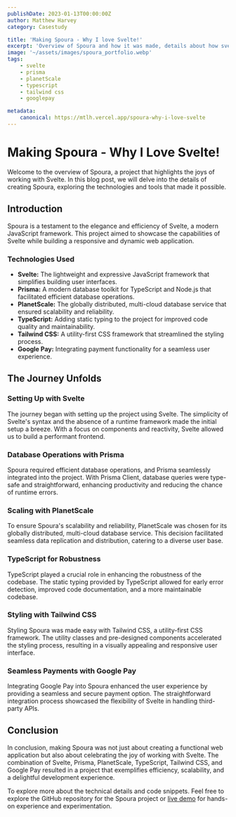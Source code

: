 ```yaml
---
publishDate: 2023-01-13T00:00:00Z
author: Matthew Harvey
category: Casestudy

title: 'Making Spoura - Why I love Svelte!'
excerpt: 'Overview of Spoura and how it was made, details about how svelte is a joy to use.'
image: '~/assets/images/spoura_portfolio.webp'
tags: 
    - svelte
    - prisma
    - planetScale
    - typescript
    - tailwind css
    - googlepay

metadata:
    canonical: https://mtlh.vercel.app/spoura-why-i-love-svelte
---
```


# Making Spoura - Why I Love Svelte!

Welcome to the overview of Spoura, a project that highlights the joys of working with Svelte. In this blog post, we will delve into the details of creating Spoura, exploring the technologies and tools that made it possible.

## Introduction

Spoura is a testament to the elegance and efficiency of Svelte, a modern JavaScript framework. This project aimed to showcase the capabilities of Svelte while building a responsive and dynamic web application.

### Technologies Used

- **Svelte:** The lightweight and expressive JavaScript framework that simplifies building user interfaces.
- **Prisma:** A modern database toolkit for TypeScript and Node.js that facilitated efficient database operations.
- **PlanetScale:** The globally distributed, multi-cloud database service that ensured scalability and reliability.
- **TypeScript:** Adding static typing to the project for improved code quality and maintainability.
- **Tailwind CSS:** A utility-first CSS framework that streamlined the styling process.
- **Google Pay:** Integrating payment functionality for a seamless user experience.

## The Journey Unfolds

### Setting Up with Svelte

The journey began with setting up the project using Svelte. The simplicity of Svelte's syntax and the absence of a runtime framework made the initial setup a breeze. With a focus on components and reactivity, Svelte allowed us to build a performant frontend.

### Database Operations with Prisma

Spoura required efficient database operations, and Prisma seamlessly integrated into the project. With Prisma Client, database queries were type-safe and straightforward, enhancing productivity and reducing the chance of runtime errors.

### Scaling with PlanetScale

To ensure Spoura's scalability and reliability, PlanetScale was chosen for its globally distributed, multi-cloud database service. This decision facilitated seamless data replication and distribution, catering to a diverse user base.

### TypeScript for Robustness

TypeScript played a crucial role in enhancing the robustness of the codebase. The static typing provided by TypeScript allowed for early error detection, improved code documentation, and a more maintainable codebase.

### Styling with Tailwind CSS

Styling Spoura was made easy with Tailwind CSS, a utility-first CSS framework. The utility classes and pre-designed components accelerated the styling process, resulting in a visually appealing and responsive user interface.

### Seamless Payments with Google Pay

Integrating Google Pay into Spoura enhanced the user experience by providing a seamless and secure payment option. The straightforward integration process showcased the flexibility of Svelte in handling third-party APIs.

## Conclusion

In conclusion, making Spoura was not just about creating a functional web application but also about celebrating the joy of working with Svelte. The combination of Svelte, Prisma, PlanetScale, TypeScript, Tailwind CSS, and Google Pay resulted in a project that exemplifies efficiency, scalability, and a delightful development experience.

To explore more about the technical details and code snippets. Feel free to explore the GitHub repository for the Spoura project or [live demo](https://spoura.mtlh.vercel.app/) for hands-on experience and experimentation.
